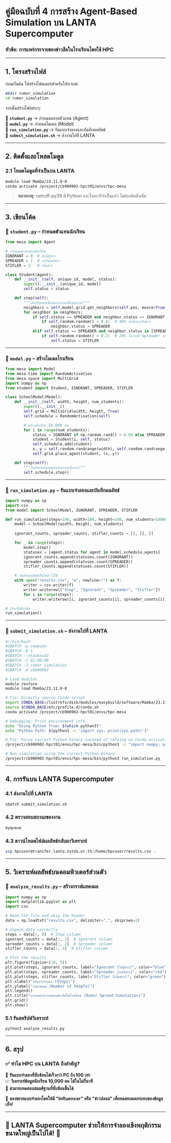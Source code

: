 # **คู่มือฉบับที่ 4 การสร้าง Agent-Based Simulation บน LANTA Supercomputer**
### **หัวข้อ: การแพร่กระจายของข่าวลือในโรงเรียนโดยใช้ HPC**
---

## **1. โครงสร้างไฟล์**
ก่อนเริ่มต้น ให้สร้างโฟลเดอร์สำหรับโปรเจกต์:
```bash
mkdir rumor_simulation
cd rumor_simulation
```
จากนั้นสร้างไฟล์ต่างๆ:

📄 **`student.py`** → กำหนดคลาสตัวแทน (Agent)  
📄 **`model.py`** → กำหนดโมเดล (Model)  
📄 **`run_simulation.py`** → รันแบบจำลองและบันทึกผลลัพธ์  
📄 **`submit_simulation.sh`** → ส่งงานไปที่ LANTA  

---

## **2. ติดตั้งและโหลดโมดูล**
### **2.1 โหลดโมดูลที่จำเป็นบน LANTA**
```bash
module load Mamba/23.11.0-0
conda activate /project/cb900902-hpct01/envs/hpc-mesa
```
> **หมายเหตุ:** netcdf-py39 มี Python และไลบรารีจำเป็นแล้ว ไม่ต้องติดตั้งเพิ่ม

---

## **3. เขียนโค้ด**
### **📄 `student.py` – กำหนดตัวแทนนักเรียน**
```python
from mesa import Agent

# กำหนดสถานะของนักเรียน
IGNORANT = 0  # ยังไม่รู้ข่าว
SPREADER = 1  # กำลังแพร่ข่าว
STIFLER = 2   # เบื่อข่าว

class Student(Agent):
    def __init__(self, unique_id, model, status):
        super().__init__(unique_id, model)
        self.status = status

    def step(self):
        """นักเรียนพบเพื่อนและอาจเปลี่ยนสถานะ"""
        neighbors = self.model.grid.get_neighbors(self.pos, moore=True, include_center=False)
        for neighbor in neighbors:
            if self.status == SPREADER and neighbor.status == IGNORANT:
                if self.random.random() < 0.4:  # 40% ที่เพื่อนจะรับข่าว
                    neighbor.status = SPREADER
            elif self.status == SPREADER and neighbor.status in [SPREADER, STIFLER]:
                if self.random.random() < 0.2:  # 20% โอกาสที่ Spreader จะเบื่อ
                    self.status = STIFLER
```

---

### **📄 `model.py` – สร้างโมเดลโรงเรียน**
```python
from mesa import Model
from mesa.time import RandomActivation
from mesa.space import MultiGrid
import numpy as np
from student import Student, IGNORANT, SPREADER, STIFLER

class SchoolModel(Model):
    def __init__(self, width, height, num_students):
        super().__init__()
        self.grid = MultiGrid(width, height, True)
        self.schedule = RandomActivation(self)

        # สร้างนักเรียน 10,000 คน
        for i in range(num_students):
            status = IGNORANT if np.random.rand() > 0.05 else SPREADER  # เริ่มต้น 5% ที่รู้ข่าว
            student = Student(i, self, status)
            self.schedule.add(student)
            x, y = self.random.randrange(width), self.random.randrange(height)
            self.grid.place_agent(student, (x, y))

    def step(self):
        """ให้ตัวแทนทุกคนดำเนินการหนึ่งรอบ"""
        self.schedule.step()
```

---

### **📄 `run_simulation.py` – รันแบบจำลองและบันทึกผลลัพธ์**
```python
import numpy as np
import csv
from model import SchoolModel, IGNORANT, SPREADER, STIFLER

def run_simulation(steps=100, width=100, height=100, num_students=10000):
    model = SchoolModel(width, height, num_students)
    
    ignorant_counts, spreader_counts, stifler_counts = [], [], []

    for _ in range(steps):
        model.step()
        statuses = [agent.status for agent in model.schedule.agents]
        ignorant_counts.append(statuses.count(IGNORANT))
        spreader_counts.append(statuses.count(SPREADER))
        stifler_counts.append(statuses.count(STIFLER))

    # บันทึกผลลัพธ์เป็นไฟล์ CSV
    with open("results.csv", "w", newline="") as f:
        writer = csv.writer(f)
        writer.writerow(["Step", "Ignorant", "Spreader", "Stifler"])
        for i in range(steps):
            writer.writerow([i, ignorant_counts[i], spreader_counts[i], stifler_counts[i]])

# เรียกใช้ฟังก์ชัน
run_simulation()
```

---

### **📄 `submit_simulation.sh` – ส่งงานไปที่ LANTA**
```bash
#!/bin/bash
#SBATCH -p compute
#SBATCH -N 1
#SBATCH --ntasks=32
#SBATCH -t 01:00:00
#SBATCH -J rumor_simulation
#SBATCH -A cb900902

# Load modules
module restore
module load Mamba/23.11.0-0

# Fix: Directly source Conda script
export CONDA_BASE=/lustrefs/disk/modules/easybuild/software/Mamba/23.11.0-0
source $CONDA_BASE/etc/profile.d/conda.sh
conda activate /project/cb900902-hpct01/envs/hpc-mesa

# Debugging: Print environment info
echo "Using Python from: $(which python3)"
echo "Python Path: $(python3 -c 'import sys; print(sys.path)')"

# Fix: Force correct Python binary instead of relying on Conda activation
/project/cb900902-hpct01/envs/hpc-mesa/bin/python3 -c "import numpy; print('Numpy version:', numpy.__version__)"

# Run simulation using the correct Python binary
/project/cb900902-hpct01/envs/hpc-mesa/bin/python3 run_simulation.py
```

---

## **4. การรันบน LANTA Supercomputer**
### **4.1 ส่งงานไปที่ LANTA**
```bash
sbatch submit_simulation.sh
```

### **4.2 ตรวจสอบสถานะของงาน**
```bash
myqueue
```

### **4.3 ดาวน์โหลดไฟล์ผลลัพธ์กลับมาวิเคราะห์**
```bash
scp hpcuser@transfer.lanta.nstda.or.th:/home/hpcuser/results.csv .
```

---

## **5. วิเคราะห์ผลลัพธ์บนคอมพิวเตอร์ส่วนตัว**
### **📄 `analyze_results.py` – สร้างกราฟแสดงผล**
```python
import numpy as np
import matplotlib.pyplot as plt
import csv

# Read CSV file and skip the header
data = np.loadtxt("results.csv", delimiter=",", skiprows=1)

# Unpack data correctly
steps = data[:, 0]  # Step column
ignorant_counts = data[:, 1]  # Ignorant column
spreader_counts = data[:, 2]  # Spreader column
stifler_counts = data[:, 3]  # Stifler column

# Plot the results
plt.figure(figsize=(10, 5))
plt.plot(steps, ignorant_counts, label="Ignorant (ไม่รู้ข่าว)", color="blue")
plt.plot(steps, spreader_counts, label="Spreader (แพร่ข่าว)", color="red")
plt.plot(steps, stifler_counts, label="Stifler (เบื่อข่าว)", color="green")
plt.xlabel("รอบการจำลอง (Steps)")
plt.ylabel("จำนวนคน (Number of People)")
plt.legend()
plt.title("การแพร่กระจายของข่าวลือในโรงเรียน (Rumor Spread Simulation)")
plt.grid()
plt.show()
```

### **5.1 รันสคริปต์วิเคราะห์**
```bash
python3 analyze_results.py
```

---

## **6. สรุป**
### ✅ ทำไม HPC บน LANTA ถึงสำคัญ?
🚀 **รันแบบจำลองที่ซับซ้อนได้เร็วกว่า PC ถึง 100 เท่า**  
📈 **วิเคราะห์ข้อมูลนักเรียน 10,000 คน ได้ในไม่กี่นาที**  
🔬 **สามารถทดสอบสมมติฐานที่ซับซ้อนขึ้นได้**  

📢 **ลองขยายแบบจำลองโดยให้มี "Influencer" หรือ "ข่าวปลอม" เพื่อทดสอบผลกระทบของข้อมูลเท็จ!**

---

## 🎯 **LANTA Supercomputer ช่วยให้การจำลองเชิงพฤติกรรมขนาดใหญ่เป็นไปได้! 🚀**
